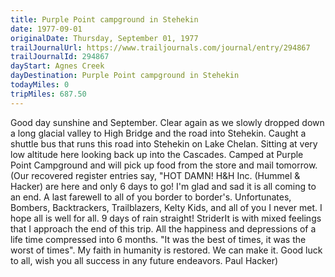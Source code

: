 ```yaml
---
title: Purple Point campground in Stehekin
date: 1977-09-01
originalDate: Thursday, September 01, 1977
trailJournalUrl: https://www.trailjournals.com/journal/entry/294867
trailJournalId: 294867
dayStart: Agnes Creek
dayDestination: Purple Point campground in Stehekin
todayMiles: 0
tripMiles: 687.50
---
```

Good day sunshine and September. Clear again as we slowly dropped down a long glacial valley to High Bridge and the road into Stehekin. Caught a shuttle bus that runs this road into Stehekin on Lake Chelan. Sitting at very low altitude here looking back up into the Cascades. Camped at Purple Point Campground and will pick up food from the store and mail tomorrow.(Our recovered register entries say, "HOT DAMN! H&H Inc. (Hummel & Hacker) are here and only 6 days to go! I'm glad and sad it is all coming to an end. A last farewell to all of you border to border's. Unfortunates, Bombers, Backtrackers, Trailblazers, Kelty Kids, and all of you I never met. I hope all is well for all. 9 days of rain straight! StriderIt is with mixed feelings that I approach the end of this trip. All the happiness and depressions of a life time compressed into 6 months. "It was the best of times, it was the worst of times". My faith in humanity is restored. We can make it. Good luck to all, wish you all success in any future endeavors. Paul Hacker)
